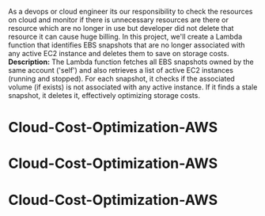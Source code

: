 As a devops or cloud engineer its our responsibility to check the resources on cloud and monitor if there is unnecessary resources are there or resource which are no longer in use but developer did not delete that resource it can cause huge billing.
In this project, we'll create a Lambda function that identifies EBS snapshots that are no longer associated with any active EC2 instance and deletes them to save on storage costs.
**Description:**
The Lambda function fetches all EBS snapshots owned by the same account ('self') and also retrieves a list of active EC2 instances (running and stopped). For each snapshot, it checks if the associated volume (if exists) is not associated with any active instance. If it finds a stale snapshot, it deletes it, effectively optimizing storage costs.
# Cloud-Cost-Optimization-AWS
# Cloud-Cost-Optimization-AWS
# Cloud-Cost-Optimization-AWS
